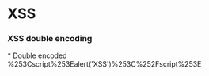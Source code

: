 <h1>XSS</h1>

<h3>XSS double encoding</h3>
* Double encoded <script>alert('XSS')</script>
%253Cscript%253Ealert('XSS')%253C%252Fscript%253E
